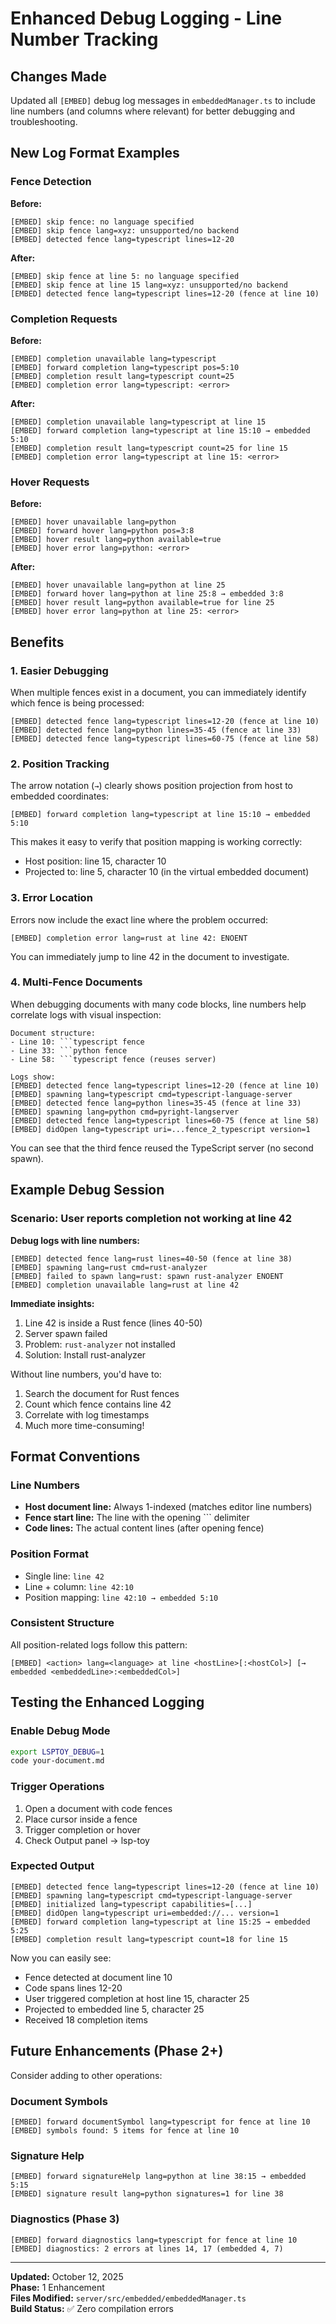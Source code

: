 # Enhanced Debug Logging - Line Number Tracking

## Changes Made

Updated all `[EMBED]` debug log messages in `embeddedManager.ts` to include line numbers (and columns where relevant) for better debugging and troubleshooting.

## New Log Format Examples

### Fence Detection

**Before:**
```
[EMBED] skip fence: no language specified
[EMBED] skip fence lang=xyz: unsupported/no backend
[EMBED] detected fence lang=typescript lines=12-20
```

**After:**
```
[EMBED] skip fence at line 5: no language specified
[EMBED] skip fence at line 15 lang=xyz: unsupported/no backend
[EMBED] detected fence lang=typescript lines=12-20 (fence at line 10)
```

### Completion Requests

**Before:**
```
[EMBED] completion unavailable lang=typescript
[EMBED] forward completion lang=typescript pos=5:10
[EMBED] completion result lang=typescript count=25
[EMBED] completion error lang=typescript: <error>
```

**After:**
```
[EMBED] completion unavailable lang=typescript at line 15
[EMBED] forward completion lang=typescript at line 15:10 → embedded 5:10
[EMBED] completion result lang=typescript count=25 for line 15
[EMBED] completion error lang=typescript at line 15: <error>
```

### Hover Requests

**Before:**
```
[EMBED] hover unavailable lang=python
[EMBED] forward hover lang=python pos=3:8
[EMBED] hover result lang=python available=true
[EMBED] hover error lang=python: <error>
```

**After:**
```
[EMBED] hover unavailable lang=python at line 25
[EMBED] forward hover lang=python at line 25:8 → embedded 3:8
[EMBED] hover result lang=python available=true for line 25
[EMBED] hover error lang=python at line 25: <error>
```

## Benefits

### 1. **Easier Debugging**
When multiple fences exist in a document, you can immediately identify which fence is being processed:

```
[EMBED] detected fence lang=typescript lines=12-20 (fence at line 10)
[EMBED] detected fence lang=python lines=35-45 (fence at line 33)
[EMBED] detected fence lang=typescript lines=60-75 (fence at line 58)
```

### 2. **Position Tracking**
The arrow notation (`→`) clearly shows position projection from host to embedded coordinates:

```
[EMBED] forward completion lang=typescript at line 15:10 → embedded 5:10
```

This makes it easy to verify that position mapping is working correctly:
- Host position: line 15, character 10
- Projected to: line 5, character 10 (in the virtual embedded document)

### 3. **Error Location**
Errors now include the exact line where the problem occurred:

```
[EMBED] completion error lang=rust at line 42: ENOENT
```

You can immediately jump to line 42 in the document to investigate.

### 4. **Multi-Fence Documents**
When debugging documents with many code blocks, line numbers help correlate logs with visual inspection:

```
Document structure:
- Line 10: ```typescript fence
- Line 33: ```python fence
- Line 58: ```typescript fence (reuses server)

Logs show:
[EMBED] detected fence lang=typescript lines=12-20 (fence at line 10)
[EMBED] spawning lang=typescript cmd=typescript-language-server
[EMBED] detected fence lang=python lines=35-45 (fence at line 33)
[EMBED] spawning lang=python cmd=pyright-langserver
[EMBED] detected fence lang=typescript lines=60-75 (fence at line 58)
[EMBED] didOpen lang=typescript uri=...fence_2_typescript version=1
```

You can see that the third fence reused the TypeScript server (no second spawn).

## Example Debug Session

### Scenario: User reports completion not working at line 42

**Debug logs with line numbers:**
```
[EMBED] detected fence lang=rust lines=40-50 (fence at line 38)
[EMBED] spawning lang=rust cmd=rust-analyzer
[EMBED] failed to spawn lang=rust: spawn rust-analyzer ENOENT
[EMBED] completion unavailable lang=rust at line 42
```

**Immediate insights:**
1. Line 42 is inside a Rust fence (lines 40-50)
2. Server spawn failed
3. Problem: `rust-analyzer` not installed
4. Solution: Install rust-analyzer

Without line numbers, you'd have to:
1. Search the document for Rust fences
2. Count which fence contains line 42
3. Correlate with log timestamps
4. Much more time-consuming!

## Format Conventions

### Line Numbers
- **Host document line:** Always 1-indexed (matches editor line numbers)
- **Fence start line:** The line with the opening ``` delimiter
- **Code lines:** The actual content lines (after opening fence)

### Position Format
- Single line: `line 42`
- Line + column: `line 42:10`
- Position mapping: `line 42:10 → embedded 5:10`

### Consistent Structure
All position-related logs follow this pattern:
```
[EMBED] <action> lang=<language> at line <hostLine>[:<hostCol>] [→ embedded <embeddedLine>:<embeddedCol>]
```

## Testing the Enhanced Logging

### Enable Debug Mode
```bash
export LSPTOY_DEBUG=1
code your-document.md
```

### Trigger Operations
1. Open a document with code fences
2. Place cursor inside a fence
3. Trigger completion or hover
4. Check Output panel → lsp-toy

### Expected Output
```
[EMBED] detected fence lang=typescript lines=12-20 (fence at line 10)
[EMBED] spawning lang=typescript cmd=typescript-language-server
[EMBED] initialized lang=typescript capabilities=[...]
[EMBED] didOpen lang=typescript uri=embedded://... version=1
[EMBED] forward completion lang=typescript at line 15:25 → embedded 5:25
[EMBED] completion result lang=typescript count=18 for line 15
```

Now you can easily see:
- Fence detected at document line 10
- Code spans lines 12-20
- User triggered completion at host line 15, character 25
- Projected to embedded line 5, character 25
- Received 18 completion items

## Future Enhancements (Phase 2+)

Consider adding to other operations:

### Document Symbols
```
[EMBED] forward documentSymbol lang=typescript for fence at line 10
[EMBED] symbols found: 5 items for fence at line 10
```

### Signature Help
```
[EMBED] forward signatureHelp lang=python at line 38:15 → embedded 5:15
[EMBED] signature result lang=python signatures=1 for line 38
```

### Diagnostics (Phase 3)
```
[EMBED] forward diagnostics lang=typescript for fence at line 10
[EMBED] diagnostics: 2 errors at lines 14, 17 (embedded 4, 7)
```

---

**Updated:** October 12, 2025  
**Phase:** 1 Enhancement  
**Files Modified:** `server/src/embedded/embeddedManager.ts`  
**Build Status:** ✅ Zero compilation errors
